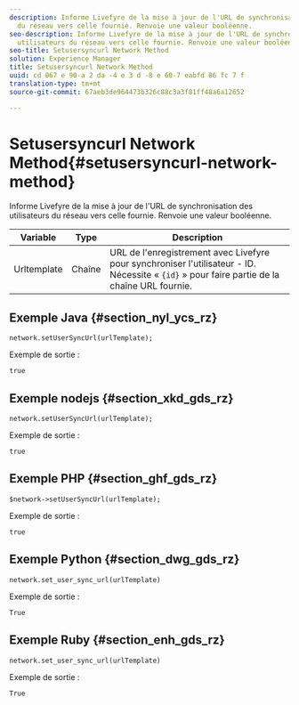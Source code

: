 ```yaml
---
description: Informe Livefyre de la mise à jour de l'URL de synchronisation des utilisateurs
  du réseau vers celle fournie. Renvoie une valeur booléenne.
seo-description: Informe Livefyre de la mise à jour de l'URL de synchronisation des
  utilisateurs du réseau vers celle fournie. Renvoie une valeur booléenne.
seo-title: Setusersyncurl Network Method
solution: Experience Manager
title: Setusersyncurl Network Method
uuid: cd 067 e 90-a 2 da -4 e 3 d -8 e 60-7 eabfd 86 fc 7 f
translation-type: tm+mt
source-git-commit: 67aeb3de964473b326c88c3a3f81ff48a6a12652

---
```



# Setusersyncurl Network Method{#setusersyncurl-network-method}

Informe Livefyre de la mise à jour de l'URL de synchronisation des utilisateurs du réseau vers celle fournie. Renvoie une valeur booléenne.

| Variable | Type | Description |
|--- |--- |--- |
| Urltemplate | Chaîne | URL de l'enregistrement avec Livefyre pour synchroniser l'utilisateur - ID. Nécessite « `{id}` » pour faire partie de la chaîne URL fournie. |

## Exemple Java {#section_nyl_ycs_rz}

```
network.setUserSyncUrl(urlTemplate); 
```

Exemple de sortie :

```
true
```

## Exemple nodejs {#section_xkd_gds_rz}

```
network.setUserSyncUrl(urlTemplate); 
```

Exemple de sortie :

```
true
```

## Exemple PHP {#section_ghf_gds_rz}

```
$network->setUserSyncUrl(urlTemplate); 
```

Exemple de sortie :

```
true
```

## Exemple Python {#section_dwg_gds_rz}

```
network.set_user_sync_url(urlTemplate) 
```

Exemple de sortie :

```
True
```

## Exemple Ruby {#section_enh_gds_rz}

```
network.set_user_sync_url(urlTemplate) 
```

Exemple de sortie :

```
True
```
